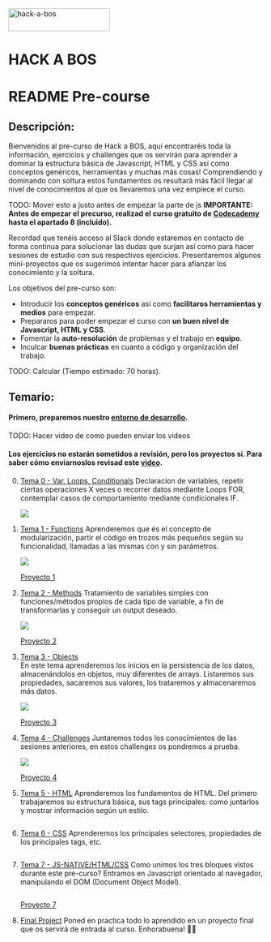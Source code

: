 <img src="https://www.hack-a-bos.com/images/403/default.png" alt="hack-a-bos" style="width:200px;height:45px;">

# HACK A BOS

#

# README Pre-course

## Descripción:

Bienvenidos al pre-curso de Hack a BOS, aquí encontraréis toda la información, ejercicios y challenges que os servirán para aprender a dominar la estructura básica de Javascript, HTML y CSS así como conceptos genéricos, herramientas y muchas más cosas! Comprendiendo y dominando con soltura estos fundamentos os resultará más fácil llegar al nivel de conocimientos al que os llevaremos una vez empiece el curso.

TODO: Mover esto a justo antes de empezar la parte de js
**IMPORTANTE: Antes de empezar el precurso, realizad el curso gratuito de [Codecademy](https://www.codecademy.com/learn/introduction-to-javascript) hasta el apartado 8 (incluido).**

Recordad que tenéis acceso al Slack donde estaremos en contacto de forma continua para solucionar las dudas que surjan así como para hacer sesiones de estudio con sus respectivos ejercicios. Presentaremos algunos mini-proyectos que os sugerimos intentar hacer para afianzar los conocimiento y la soltura.

Los objetivos del pre-curso son:

- Introducir los **conceptos genéricos** así como **facilitaros herramientas y medios** para empezar.
- Prepararos para poder empezar el curso con **un buen nivel de Javascript, HTML y CSS**.
- Fomentar la **auto-resolución** de problemas y el trabajo en **equipo**.
- Inculcar **buenas prácticas** en cuanto a código y organización del trabajo.

TODO: Calcular
(Tiempo estimado: 70 horas).

## Temario:

#### Primero, preparemos nuestro [entorno de desarrollo](course/start.md).

TODO: Hacer video de como pueden enviar los videos

#### Los ejercicios no estarán sometidos a revisión, pero los proyectos sí. Para saber cómo enviarnoslos revisad este [video](https://www.youtube.com/watch?v=6pgnKqOQEXs).

0. [Tema 0 - Var, Loops, Conditionals](tema0.md)
   Declaracion de variables, repetir ciertas operaciones X veces o recorrer datos mediante Loops FOR, contemplar casos de comportamiento mediante condicionales IF.

   ![](https://d3dr1ze7164817.cloudfront.net/items/3h2j0P3C441p1z2S150G/Screen%20Recording%202017-03-20%20at%2011.53%20a.%20m..gif?X-CloudApp-Visitor-Id=2702484&v=3e0b4c7d)

1. [Tema 1 - Functions](tema1.md)
   Aprenderemos que és el concepto de modularización, partir el código en trozos más pequeños según su funcionalidad, llamadas a las mismas con y sin parámetros.

   ![](https://d3dr1ze7164817.cloudfront.net/items/0d2U2V0d2v3y0S0Z0r3I/Screen%20Recording%202017-03-20%20at%2012.01%20p.%20m..gif?X-CloudApp-Visitor-Id=2702484&v=873490d0)

   [Proyecto 1](projects/project1.md)

1. [Tema 2 - Methods](tema2.md)
   Tratamiento de variables simples con funciones/métodos propios de cada tipo de variable, a fin de transformarlas y conseguir un output deseado.

   ![](https://d3dr1ze7164817.cloudfront.net/items/3h2j0P3C441p1z2S150G/Screen%20Recording%202017-03-20%20at%2011.53%20a.%20m..gif?X-CloudApp-Visitor-Id=2702484&v=3e0b4c7d)

   [Proyecto 2](projects/project2.md)

3) [Tema 3 - Objects](tema3.md)  
   En este tema aprenderemos los inicios en la persistencia de los datos, almacenándolos en objetos, muy diferentes de arrays. Listaremos sus propiedades, sacaremos sus valores, los trataremos y almacenaremos más datos.

   ![](https://d3dr1ze7164817.cloudfront.net/items/0Q3Y3n382q3R1X1r2z0p/Screen%20Recording%202017-03-20%20at%2011.50%20a.%20m..gif?X-CloudApp-Visitor-Id=2702484&v=b2f62176)

   [Proyecto 3](projects/project3.md)

4. [Tema 4 - Challenges](tema4.md)
   Juntaremos todos los conocimientos de las sesiones anteriores, en estos challenges os pondremos a prueba.

   ![](https://d3dr1ze7164817.cloudfront.net/items/2y1H0l3O0e2C290W2Z18/Screen%20Recording%202017-03-21%20at%2009.47%20a.%20m..gif?X-CloudApp-Visitor-Id=2702484&v=5353f902)

   [Proyecto 4](projects/project4.md)

5. [Tema 5 - HTML](tema5.md)
   Aprenderemos los fundamentos de HTML. Del primero trabajaremos su estructura básica, sus tags principales: como juntarlos y mostrar información según un estilo.

    <img src="https://d3dr1ze7164817.cloudfront.net/items/0d0e280i0B3N1s2u3h1j/Screen%20Recording%202017-03-21%20at%2009.53%20a.%20m..gif?X-CloudApp-Visitor-Id=2702484&v=c1b29176" alt="">

6) [Tema 6 - CSS](tema6.md)
   Aprenderemos los principales selectores, propiedades de los principales tags, etc.

    <img src="https://d3dr1ze7164817.cloudfront.net/items/0d0e280i0B3N1s2u3h1j/Screen%20Recording%202017-03-21%20at%2009.53%20a.%20m..gif?X-CloudApp-Visitor-Id=2702484&v=c1b29176" alt="">

7. [Tema 7 - JS-NATIVE/HTML/CSS](tema7.md)
   Como unimos los tres bloques vistos durante este pre-curso? Entramos en Javascript orientado al navegador, manipulando el DOM (Document Object Model).

    <img src="https://d3dr1ze7164817.cloudfront.net/items/0d0e280i0B3N1s2u3h1j/Screen%20Recording%202017-03-21%20at%2009.53%20a.%20m..gif?X-CloudApp-Visitor-Id=2702484&v=c1b29176" alt="">

   [Proyecto 7](projects/project7.md)

8. [Final Project](projects/project8.md)
   Poned en practica todo lo aprendido en un proyecto final que os servirá de entrada al curso. Enhorabuena! 🏃🏻

    <img src="https://d3dr1ze7164817.cloudfront.net/items/1U3g3V3m3x41292u2v08/Screen%20Recording%202017-03-21%20at%2009.59%20a.%20m..gif?X-CloudApp-Visitor-Id=2702484&v=2ab536e0" alt="">
